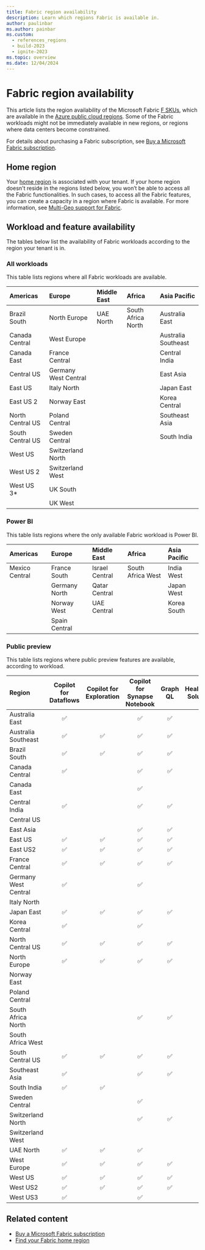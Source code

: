 ```yaml
---
title: Fabric region availability
description: Learn which regions Fabric is available in.
author: paulinbar
ms.author: painbar
ms.custom:
  - references_regions
  - build-2023
  - ignite-2023
ms.topic: overview
ms.date: 12/04/2024
---
```


# Fabric region availability

This article lists the region availability of the Microsoft Fabric [F SKUs](../enterprise/licenses.md#capacity), which are available in the [Azure public cloud regions](https://azure.microsoft.com/explore/global-infrastructure/geographies/). Some of the Fabric workloads might not be immediately available in new regions, or regions where data centers become constrained.

For details about purchasing a Fabric subscription, see [Buy a Microsoft Fabric subscription](../enterprise/buy-subscription.md).

## Home region

Your [home region](find-fabric-home-region.md) is associated with your tenant. If your home region doesn't reside in the regions listed below, you won’t be able to access all the Fabric functionalities. In such cases, to access all the Fabric features, you can create a capacity in a region where Fabric is available. For more information, see [Multi-Geo support for Fabric](service-admin-premium-multi-geo.md).

## Workload and feature availability

The tables below list the availability of Fabric workloads according to the region your tenant is in.

### All workloads

This table lists regions where all Fabric workloads are available.

| Americas          | Europe              | Middle East | Africa             | Asia Pacific        |
|:------------------|:--------------------|:------------|:-------------------|:--------------------|
| Brazil South      | North Europe        | UAE North   | South Africa North | Australia East      |
| Canada Central    | West Europe         |             |                    | Australia Southeast |
| Canada East       | France Central      |             |                    | Central India       |
| Central US        | Germany West Central|             |                    | East Asia           |
| East US           | Italy North         |             |                    | Japan East          |
| East US 2         | Norway East         |             |                    | Korea Central       |
| North Central US  | Poland Central      |             |                    | Southeast Asia      |
| South Central US  | Sweden Central      |             |                    | South India         |
| West US           | Switzerland North   |             |                    |                     |
| West US 2         | Switzerland West    |             |                    |                     |
| West US 3\*       | UK South            |             |                    |                     |
|                   | UK West             |             |                    |                     |

### Power BI

This table lists regions where the only available Fabric workload is Power BI.

| Americas       | Europe        | Middle East    | Africa            | Asia Pacific |
|:---------------|:--------------|:---------------|:------------------|:-------------|
| Mexico Central | France South  | Israel Central | South Africa West | India West   |
|                | Germany North | Qatar Central  |                   | Japan West   |
|                | Norway West   | UAE Central    |                   | Korea South  |
|                | Spain Central |                |                   |              |

### Public preview

This table lists regions where public preview features are available, according to workload.

| Region | Copilot for Dataflows | Copilot for Exploration | Copilot for Synapse Notebook | Graph QL | Healthcare Solutions | Retail Solutions | Sustainability Solutions |
|:-|:-:|:-:|:-:|:-:|:-:|:-:|:-:|
| Australia East | &#x2705; |  | &#x2705; | &#x2705; | &#x2705; | &#x2705; | &#x2705; |
| Australia Southeast | &#x2705; | &#x2705; | &#x2705; | &#x2705; | &#x2705; | &#x2705; | &#x2705; |
| Brazil South | &#x2705; | &#x2705; | &#x2705; | &#x2705; | &#x2705; | &#x2705; | &#x2705; |
| Canada Central | &#x2705; |  | &#x2705; | &#x2705; | &#x2705; | &#x2705; | &#x2705; |
| Canada East |  |  | &#x2705; |  | &#x2705; |  |  |
| Central India | &#x2705; |  | &#x2705; | &#x2705; | &#x2705; | &#x2705; | &#x2705; |
| Central US |  |  |  |  |  |  |  |
| East Asia |  |  | &#x2705; | &#x2705; | &#x2705; | &#x2705; | &#x2705; |
| East US | &#x2705; | &#x2705; | &#x2705; | &#x2705; | &#x2705; | &#x2705; | &#x2705; |
| East US2 | &#x2705; | &#x2705; | &#x2705; | &#x2705; | &#x2705; | &#x2705; | &#x2705; |
| France Central | &#x2705; | &#x2705; | &#x2705; | &#x2705; | &#x2705; |  | &#x2705; |
| Germany West Central | &#x2705; |  | &#x2705; |  | &#x2705; |  | &#x2705; |
| Italy North |  |  |  |  |  |  |  |
| Japan East | &#x2705; | &#x2705; | &#x2705; | &#x2705; | &#x2705; | &#x2705; |  |
| Korea Central | &#x2705; |  | &#x2705; |  | &#x2705; |  |  |
| North Central US | &#x2705; | &#x2705; | &#x2705; | &#x2705; | &#x2705; | &#x2705; | &#x2705; |
| North Europe | &#x2705; | &#x2705; | &#x2705; | &#x2705; | &#x2705; | &#x2705; | &#x2705; |
| Norway East |  |  |  |  | &#x2705; |  | &#x2705; |
| Poland Central |  |  |  |  |  |  | &#x2705; |
| South Africa North |  |  | &#x2705; | &#x2705; | &#x2705; | &#x2705; | &#x2705; |
| South Africa West |  |  |  |  |  |  |  |
| South Central US | &#x2705; | &#x2705; | &#x2705; | &#x2705; |  | &#x2705; | &#x2705; |
| Southeast Asia | &#x2705; |  | &#x2705; | &#x2705; | &#x2705; | &#x2705; | &#x2705; |
| South India | &#x2705; | &#x2705; |  |  |  |  |  |
| Sweden Central |  |  | &#x2705; |  | &#x2705; |  | &#x2705; |
| Switzerland North |  |  | &#x2705; | &#x2705; | &#x2705; |  | &#x2705; |
| Switzerland West |  |  |  |  |  |  |  |
| UAE North | &#x2705; | &#x2705; | &#x2705; |  | &#x2705; |  | &#x2705; |
| West Europe | &#x2705; | &#x2705; | &#x2705; | &#x2705; | &#x2705; | &#x2705; | &#x2705; |
| West US | &#x2705; | &#x2705; | &#x2705; | &#x2705; | &#x2705; | &#x2705; | &#x2705; |
| West US2 | &#x2705; | &#x2705; | &#x2705; | &#x2705; | &#x2705; | &#x2705; | &#x2705; |
| West US3 | &#x2705; |  | &#x2705; |  | &#x2705; | &#x2705; | &#x2705; |

## Related content

* [Buy a Microsoft Fabric subscription](../enterprise/buy-subscription.md)
* [Find your Fabric home region](./find-fabric-home-region.md)
